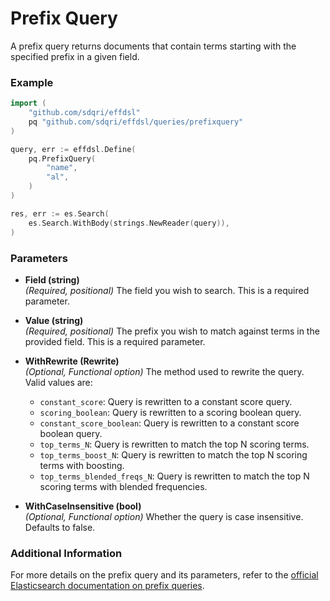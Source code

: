 # Prefix Query

A prefix query returns documents that contain terms starting with the specified prefix in a given field.

### Example

```go
import (
	"github.com/sdqri/effdsl"
	pq "github.com/sdqri/effdsl/queries/prefixquery"
)

query, err := effdsl.Define(
    pq.PrefixQuery(
        "name",
        "al",
    )
)

res, err := es.Search(
    es.Search.WithBody(strings.NewReader(query)),
)
```

### Parameters

*   **Field (string)**  
    _(Required, positional)_ The field you wish to search. This is a required parameter.

*   **Value (string)**  
    _(Required, positional)_ The prefix you wish to match against terms in the provided field. This is a required parameter.

*   **WithRewrite (Rewrite)**  
    _(Optional, Functional option)_ The method used to rewrite the query. Valid values are:
    *   `constant_score`: Query is rewritten to a constant score query.
    *   `scoring_boolean`: Query is rewritten to a scoring boolean query.
    *   `constant_score_boolean`: Query is rewritten to a constant score boolean query.
    *   `top_terms_N`: Query is rewritten to match the top N scoring terms.
    *   `top_terms_boost_N`: Query is rewritten to match the top N scoring terms with boosting.
    *   `top_terms_blended_freqs_N`: Query is rewritten to match the top N scoring terms with blended frequencies.

*   **WithCaseInsensitive (bool)**  
    _(Optional, Functional option)_ Whether the query is case insensitive. Defaults to false.

### Additional Information

For more details on the prefix query and its parameters, refer to the [official Elasticsearch documentation on prefix queries](https://www.elastic.co/guide/en/elasticsearch/reference/current/query-dsl-prefix-query.html).

